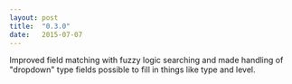```yaml
---
layout: post
title:  "0.3.0"
date:   2015-07-07
---
```

Improved field matching with fuzzy logic searching and made handling of "dropdown" type fields possible to fill in things like type and level.
